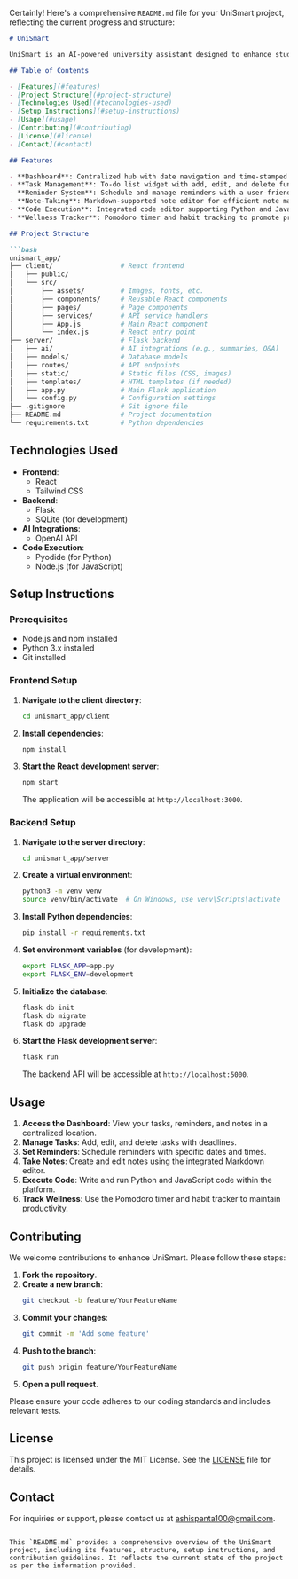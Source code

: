 Certainly! Here's a comprehensive `README.md` file for your UniSmart project, reflecting the current progress and structure:

```markdown
# UniSmart

UniSmart is an AI-powered university assistant designed to enhance student productivity and well-being. It integrates task management, note-taking, code execution, and wellness tracking into a unified platform.

## Table of Contents

- [Features](#features)
- [Project Structure](#project-structure)
- [Technologies Used](#technologies-used)
- [Setup Instructions](#setup-instructions)
- [Usage](#usage)
- [Contributing](#contributing)
- [License](#license)
- [Contact](#contact)

## Features

- **Dashboard**: Centralized hub with date navigation and time-stamped reminders.
- **Task Management**: To-do list widget with add, edit, and delete functionalities.
- **Reminder System**: Schedule and manage reminders with a user-friendly interface.
- **Note-Taking**: Markdown-supported note editor for efficient note management.
- **Code Execution**: Integrated code editor supporting Python and JavaScript execution.
- **Wellness Tracker**: Pomodoro timer and habit tracking to promote productivity and well-being.

## Project Structure

```bash
unismart_app/
├── client/                 # React frontend
│   ├── public/
│   └── src/
│       ├── assets/         # Images, fonts, etc.
│       ├── components/     # Reusable React components
│       ├── pages/          # Page components
│       ├── services/       # API service handlers
│       ├── App.js          # Main React component
│       └── index.js        # React entry point
├── server/                 # Flask backend
│   ├── ai/                 # AI integrations (e.g., summaries, Q&A)
│   ├── models/             # Database models
│   ├── routes/             # API endpoints
│   ├── static/             # Static files (CSS, images)
│   ├── templates/          # HTML templates (if needed)
│   ├── app.py              # Main Flask application
│   └── config.py           # Configuration settings
├── .gitignore              # Git ignore file
├── README.md               # Project documentation
└── requirements.txt        # Python dependencies
```

## Technologies Used

- **Frontend**:
  - React
  - Tailwind CSS
- **Backend**:
  - Flask
  - SQLite (for development)
- **AI Integrations**:
  - OpenAI API
- **Code Execution**:
  - Pyodide (for Python)
  - Node.js (for JavaScript)

## Setup Instructions

### Prerequisites

- Node.js and npm installed
- Python 3.x installed
- Git installed

### Frontend Setup

1. **Navigate to the client directory**:
   ```bash
   cd unismart_app/client
   ```

2. **Install dependencies**:
   ```bash
   npm install
   ```

3. **Start the React development server**:
   ```bash
   npm start
   ```

   The application will be accessible at `http://localhost:3000`.

### Backend Setup

1. **Navigate to the server directory**:
   ```bash
   cd unismart_app/server
   ```

2. **Create a virtual environment**:
   ```bash
   python3 -m venv venv
   source venv/bin/activate  # On Windows, use venv\Scripts\activate
   ```

3. **Install Python dependencies**:
   ```bash
   pip install -r requirements.txt
   ```

4. **Set environment variables** (for development):
   ```bash
   export FLASK_APP=app.py
   export FLASK_ENV=development
   ```

5. **Initialize the database**:
   ```bash
   flask db init
   flask db migrate
   flask db upgrade
   ```

6. **Start the Flask development server**:
   ```bash
   flask run
   ```

   The backend API will be accessible at `http://localhost:5000`.

## Usage

1. **Access the Dashboard**: View your tasks, reminders, and notes in a centralized location.
2. **Manage Tasks**: Add, edit, and delete tasks with deadlines.
3. **Set Reminders**: Schedule reminders with specific dates and times.
4. **Take Notes**: Create and edit notes using the integrated Markdown editor.
5. **Execute Code**: Write and run Python and JavaScript code within the platform.
6. **Track Wellness**: Use the Pomodoro timer and habit tracker to maintain productivity.

## Contributing

We welcome contributions to enhance UniSmart. Please follow these steps:

1. **Fork the repository**.
2. **Create a new branch**:
   ```bash
   git checkout -b feature/YourFeatureName
   ```
3. **Commit your changes**:
   ```bash
   git commit -m 'Add some feature'
   ```
4. **Push to the branch**:
   ```bash
   git push origin feature/YourFeatureName
   ```
5. **Open a pull request**.

Please ensure your code adheres to our coding standards and includes relevant tests.

## License

This project is licensed under the MIT License. See the [LICENSE](LICENSE) file for details.

## Contact

For inquiries or support, please contact us at [ashispanta100@gmail.com](mailto:ashispanta100@gmail.com).
```

This `README.md` provides a comprehensive overview of the UniSmart project, including its features, structure, setup instructions, and contribution guidelines. It reflects the current state of the project as per the information provided. 
